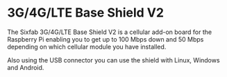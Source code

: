 <!--
---
name: 3G/4G/LTE Base Shield V2
class: board
type: com
formfactor: HAT
manufacturer: Sixfab
description: Connect from anywhere to the internet on a Raspberry Pi
url: https://sixfab.com/product/raspberry-pi-3g-4glte-base-shield-v2/
buy: https://sixfab.com/product/raspberry-pi-3g-4glte-base-shield-v2/
image: 'sixfab-cellular-shield-v2.png'
pincount: 40
eeprom: no
power:
  '2':
ground:
  '6':
  '9':
  '14':
  '20':
  '25':
  '30':
  '34':
  '39':
pin:
  '8':
    mode: uart
  '10':
    mode: uart
  '31':
    mode: output
    name: RI
  '33':
    mode: input
    name: DTR
  '35':
    mode: input
    name: W_Disable
  '37':
    mode: input
    name: Perst
-->
# 3G/4G/LTE Base Shield V2

The Sixfab 3G/4G/LTE Base Shield V2 is a cellular add-on board for the Raspberry Pi enabling you to get up to 100 Mbps down and 50 Mbps depending on which cellular module you have installed.

Also using the USB connector you can use the shield with Linux, Windows and Android.
